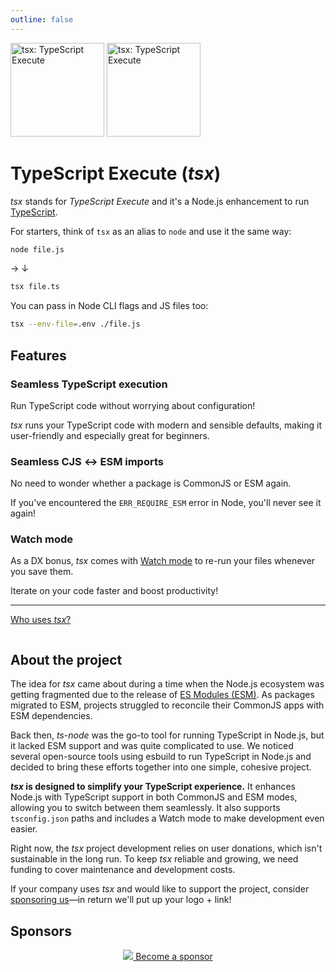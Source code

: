 ```yaml
---
outline: false
---
```


<div class="mb-10">
<img src="/logo-dark.svg" width="150" class="light:hidden" alt="tsx: TypeScript Execute">
<img src="/logo-light.svg" width="150" class="dark:hidden" alt="tsx: TypeScript Execute">
</div>

# TypeScript Execute <span class="font-normal">(_tsx_)</span>

_tsx_ stands for _TypeScript Execute_ and it's a Node.js enhancement to run [TypeScript](https://www.typescriptlang.org).

For starters, think of `tsx` as an alias to `node` and use it the same way:

<div class="tsx-before-after">

```sh
node file.js
```
<span class="hidden sm:block">→</span>
<span class="sm:hidden">↓</span>
```sh
tsx file.ts
```
</div>

You can pass in Node CLI flags and JS files too:
```sh
tsx --env-file=.env ./file.js
```

## Features

### Seamless TypeScript execution

Run TypeScript code without worrying about configuration!

_tsx_ runs your TypeScript code with modern and sensible defaults, making it user-friendly and especially great for beginners.

### Seamless CJS ↔ ESM imports

No need to wonder whether a package is CommonJS or ESM again.

If you've encountered the `ERR_REQUIRE_ESM` error in Node, you'll never see it again!

### Watch mode

As a DX bonus, _tsx_ comes with [Watch mode](/watch-mode.md) to re-run your files whenever you save them.

Iterate on your code faster and boost productivity!

---

<a href="/faq#who-uses-tsx" class="!no-underline">Who uses _tsx_?</a>

<Marquee class="mt-6 dark:bg-zinc-800 dark-zebra-pattern py-6" :velocity="20">
<div class="flex gap-6 items-center min-w-full">
<ImageLink
	class="h-12"
	alt="Vercel"
	href="https://github.com/search?q=path%3Apackage.json+%22%5C%22tsx%5C%22%3A+%5C%22%22+org%3Avercel&type=code"
	img-src="/logos/vercel.svg"
/>
<ImageLink
	class="h-12"
	alt="Google"
	href="https://github.com/search?q=path%3Apackage.json+%22%5C%22tsx%5C%22%3A+%5C%22%22+org%3Agoogle&type=code"
	img-src="/logos/google.svg"
/>
<ImageLink
	class="h-12"
	alt="GitHub"
	href="https://github.com/search?q=path%3Apackage.json+%22%5C%22tsx%5C%22%3A+%5C%22%22+org%3Agithub&type=code"
	img-src="/logos/github.svg"
/>
<ImageLink
	class="h-12"
	alt="Figma"
	href="https://github.com/search?q=path%3Apackage.json+%22%5C%22tsx%5C%22%3A+%5C%22%22+org%3Afigma&type=code"
	img-src="/logos/figma.svg"
/>
<ImageLink
	class="h-12"
	alt="Square"
	href="https://github.com/square"
	img-src="/logos/square.svg"
/>
<ImageLink
	class="h-12"
	alt="Microsoft"
	href="https://github.com/search?q=path%3Apackage.json+%22%5C%22tsx%5C%22%3A+%5C%22%22+org%3Amicrosoft&type=code"
	img-src="/logos/microsoft.svg"
/>
<ImageLink
	class="h-12"
	alt="OpenAI"
	href="https://github.com/search?q=path%3Apackage.json+%22%5C%22tsx%5C%22%3A+%5C%22%22+org%3Aopenai&type=code"
	img-src="/logos/openai.svg"
/>
<ImageLink
	class="h-12"
	alt="Amazon AWS"
	href="https://github.com/search?q=path%3Apackage.json+%22%5C%22tsx%5C%22%3A+%5C%22%22+org%3Aaws+OR+org%3Aawslabs&type=code"
	img-src="/logos/aws.svg"
/>
<ImageLink
	class="h-12"
	alt="Meta"
	href="https://github.com/search?q=path%3Apackage.json+%22%5C%22tsx%5C%22%3A+%5C%22%22+org%3Afacebook&type=code"
	img-src="/logos/meta.svg"
/>
<ImageLink
	class="h-12"
	alt="IBM"
	href="https://github.com/search?q=path%3Apackage.json+%22%5C%22tsx%5C%22%3A+%5C%22%22+org%3Aibm&type=code"
	img-src="/logos/ibm.svg"
/>
<ImageLink
	class="h-12"
	alt="Alibaba"
	href="https://github.com/search?q=path%3Apackage.json+%22%5C%22tsx%5C%22%3A+%5C%22%22+org%3Aalibaba&type=code"
	img-src="/logos/alibaba.svg"
/>
<ImageLink
	class="h-12"
	alt="Mozilla"
	href="https://github.com/search?q=path%3Apackage.json+%22%5C%22tsx%5C%22%3A+%5C%22%22+org%3Amozilla&type=code"
	img-src="/logos/mozilla.svg"
/>
<ImageLink
	class="h-12"
	alt="Cloudflare"
	href="https://github.com/search?q=path%3Apackage.json+%22%5C%22tsx%5C%22%3A+%5C%22%22+org%3Acloudflare&type=code"
	img-src="/logos/cloudflare.svg"
/>
<ImageLink
	class="h-12"
	alt="Salesforce"
	href="https://github.com/search?q=path%3Apackage.json+%22%5C%22tsx%5C%22%3A+%5C%22%22+org%3Asalesforce&type=code"
	img-src="/logos/salesforce.svg"
/>
</div>
</Marquee>

## About the project

The idea for _tsx_ came about during a time when the Node.js ecosystem was getting fragmented due to the release of [ES Modules (ESM)](https://nodejs.org/api/esm.html). As packages migrated to ESM, projects struggled to reconcile their CommonJS apps with ESM dependencies.

Back then, _ts-node_ was the go-to tool for running TypeScript in Node.js, but it lacked ESM support and was quite complicated to use. We noticed several open-source tools using esbuild to run TypeScript in Node.js and decided to bring these efforts together into one simple, cohesive project.

**_tsx_ is designed to simplify your TypeScript experience.** It enhances Node.js with TypeScript support in both CommonJS and ESM modes, allowing you to switch between them seamlessly. It also supports `tsconfig.json` paths and includes a Watch mode to make development even easier.

Right now, the _tsx_ project development relies on user donations, which isn't sustainable in the long run. To keep _tsx_ reliable and growing, we need funding to cover maintenance and development costs.

If your company uses _tsx_ and would like to support the project, consider [sponsoring us](https://github.com/sponsors/privatenumber/sponsorships?pay_prorated=false&tier_id=388346)—in return we'll put up your logo + link!

## Sponsors

<p align="center">
	<a href="https://github.com/sponsors/privatenumber/sponsorships?tier_id=416984" target="_blank">
		<img src="https://cdn.jsdelivr.net/gh/privatenumber/sponsors/sponsorkit/sponsors.svg">
	</a>
	<a class="button sponsor-button mt-10 mx-auto" href="https://github.com/sponsors/privatenumber/sponsorships?tier_id=416984" target="_blank">
		Become a sponsor
	</a>
</p>

<script setup lang="ts">
import ImageLink from './.vitepress/theme/components/ImageLink.vue';
import Marquee from './.vitepress/theme/components/Marquee.vue';
</script>

<style scoped>
.tsx-before-after {
	@apply
		flex
		justify-between
		gap-4
		items-center
		flex-wrap
		sm:flex-nowrap;

	> * {
		@apply
			w-full
			text-center
			m-0;
	}

	> p {
		@apply sm:w-auto;
	}
}

.sponsor-button {
	@apply
		text-white
		hover:text-white
		bg-pink-500
		hover:bg-pink-600
		;
}
</style>
